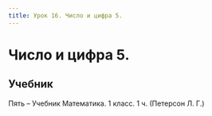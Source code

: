 ```yaml
---
title: Урок 16. Число и цифра 5.
---
```


# Число и цифра 5.

## Учебник

Пять – Учебник Математика. 1 класс. 1 ч. (Петерсон Л. Г.)